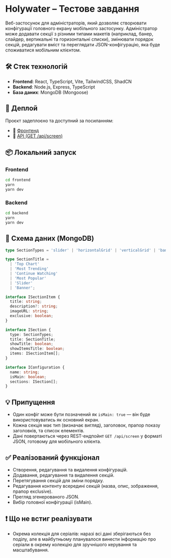 # Holywater – Тестове завдання

Веб-застосунок для адміністраторів, який дозволяє створювати конфігурації головного екрану мобільного застосунку. Адміністратор може додавати секції з різними типами макетів (наприклад, банер, слайдер, вертикальні та горизонтальні списки), змінювати порядок секцій, редагувати вміст та переглядати JSON-конфігурацію, яка буде споживатися мобільним клієнтом.

## 🛠️ Стек технологій

- **Frontend**: React, TypeScript, Vite, TailwindCSS, ShadCN
- **Backend**: Node.js, Express, TypeScript
- **База даних**: MongoDB (Mongoose)

## 🚀 Деплой

Проєкт задеплоєно та доступний за посиланням:

- 🔗 [Фронтенд]([https://...](https://holywater-test-task.vercel.app/))
- 🔗 [API (GET /api/screen)]([https://...](https://holywater-test-task-backend.onrender.com/api/screen))

## 📦 Локальний запуск

### Frontend

```bash
cd frontend
yarn
yarn dev
```

### Backend

```bash
cd backend
yarn
yarn dev
```

## 📝 Схема даних (MongoDB)

```ts
type SectionTypes = 'slider' | 'horizontalGrid' | 'verticalGrid' | 'banner' | 'horizontalList';

type SectionTitle =
  | 'Top Chart'
  | 'Most Trending'
  | 'Continue Watching'
  | 'Most Popular'
  | 'Slider'
  | 'Banner';

interface ISectionItem {
  title: string;
  description?: string;
  imageURL: string;
  exclusive: boolean;
}

interface ISection {
  type: SectionTypes;
  title: SectionTitle;
  showTitle: boolean;
  showItemsTitle: boolean;
  items: ISectionItem[];
}

interface IConfiguration {
  name: string;
  isMain: boolean;
  sections: ISection[];
}
```

## 💡 Припущення

- Один конфіг може бути позначений як `isMain: true` — він буде використовуватись як основний екран.
- Кожна секція має тип (визначає вигляд), заголовок, прапор показу заголовків, та список елементів.
- Дані повертаються через REST-ендпойнт `GET /api/screen` у форматі JSON, готовому для мобільного клієнта.

## ✅ Реалізований функціонал

- Створення, редагування та видалення конфігурацій.
- Додавання, редагування та видалення секцій.
- Перетягування секцій для зміни порядку.
- Редагування контенту всередині секцій (назва, опис, зображення, прапор exclusive).
- Прегляд згенерованого JSON.
- Вибір головної конфігурації (isMain).

## ❗ Що не встиг реалізувати

- Окрема колекція для серіалів: наразі всі дані зберігаються без поділу, але в майбутньому планувалося винести інформацію про серіали в окрему колекцію для зручнішого керування та масштабування.

